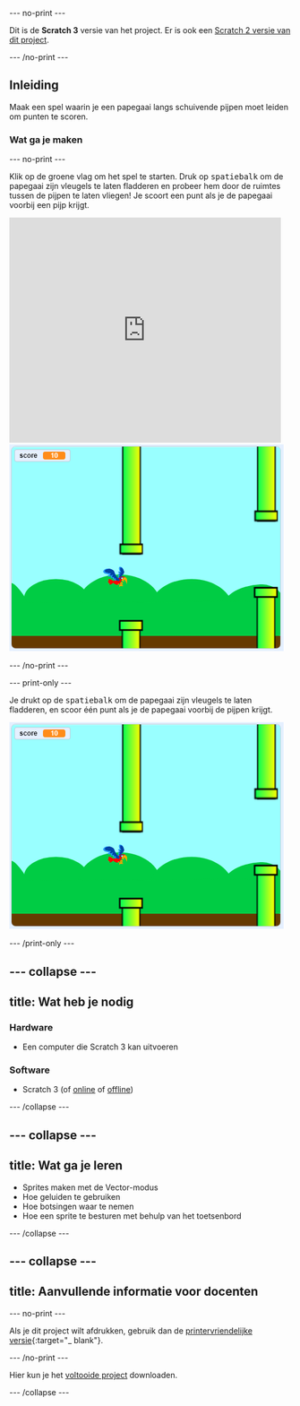 \--- no-print \---

Dit is de **Scratch 3** versie van het project. Er is ook een [Scratch 2 versie van dit project](https://projects.raspberrypi.org/en/projects/flappy-parrot-scratch2).

\--- /no-print \---

## Inleiding

Maak een spel waarin je een papegaai langs schuivende pijpen moet leiden om punten te scoren.

### Wat ga je maken

\--- no-print \---

Klik op de groene vlag om het spel te starten. Druk op <kbd>spatiebalk</kbd> om de papegaai zijn vleugels te laten fladderen en probeer hem door de ruimtes tussen de pijpen te laten vliegen! Je scoort een punt als je de papegaai voorbij een pijp krijgt.

<div class="scratch-preview">
  <iframe allowtransparency="true" width="485" height="402" src="https://scratch.mit.edu/projects/embed/258349724/?autostart=false" frameborder="0" scrolling="no"></iframe>
  <img src="images/flappy-parrot-showcase.png">
</div>

\--- /no-print \---

\--- print-only \---

Je drukt op de <kbd>spatiebalk</kbd> om de papegaai zijn vleugels te laten fladderen, en scoor één punt als je de papegaai voorbij de pijpen krijgt.

![fladderende papegaaienspel dat wordt gespeeld](images/flappy-parrot-showcase.png)

\--- /print-only \---

## \--- collapse \---

## title: Wat heb je nodig

### Hardware

+ Een computer die Scratch 3 kan uitvoeren

### Software

+ Scratch 3 (of [online](https://rpf.io/scratchon) of [offline](https://rpf.io/scratchoff))

\--- /collapse \---

## \--- collapse \---

## title: Wat ga je leren

+ Sprites maken met de Vector-modus
+ Hoe geluiden te gebruiken 
+ Hoe botsingen waar te nemen
+ Hoe een sprite te besturen met behulp van het toetsenbord 

\--- /collapse \---

## \--- collapse \---

## title: Aanvullende informatie voor docenten

\--- no-print \---

Als je dit project wilt afdrukken, gebruik dan de [printervriendelijke versie](https://projects.raspberrypi.org/en/projects/flappy-parrot/print){:target="_ blank"}.

\--- /no-print \---

Hier kun je het [voltooide project](https://rpf.io/p/en/flappy-parrot-get) downloaden.

\--- /collapse \---